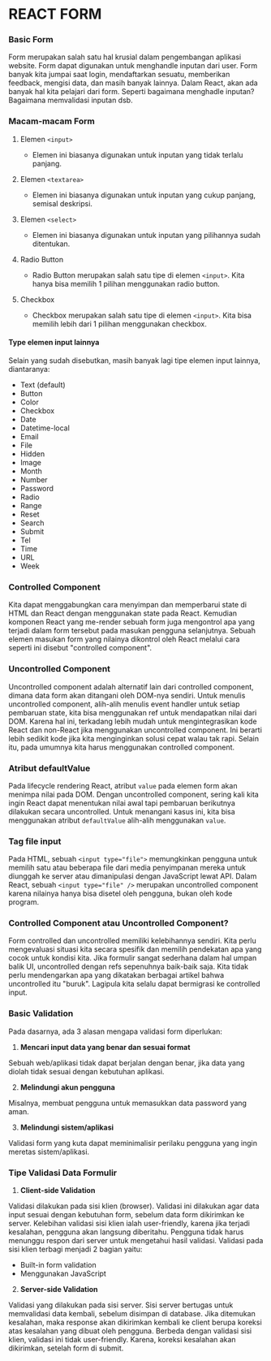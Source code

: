 # REACT FORM

### Basic Form

Form merupakan salah satu hal krusial dalam pengembangan aplikasi website. Form dapat digunakan untuk menghandle inputan dari user. Form banyak kita jumpai saat login, mendaftarkan sesuatu, memberikan feedback, mengisi data, dan masih banyak lainnya. Dalam React, akan ada banyak hal kita pelajari dari form. Seperti bagaimana menghadle inputan? Bagaimana memvalidasi inputan dsb.

### Macam-macam Form

1. Elemen `<input>`

   - Elemen ini biasanya digunakan untuk inputan yang tidak terlalu panjang.

2. Elemen `<textarea>`

   - Elemen ini biasanya digunakan untuk inputan yang cukup panjang, semisal deskripsi.

3. Elemen `<select>`

   - Elemen ini biasanya digunakan untuk inputan yang pilihannya sudah ditentukan.

4. Radio Button

   - Radio Button merupakan salah satu tipe di elemen `<input>`. Kita hanya bisa memilih 1 pilihan menggunakan radio button.

5. Checkbox
   - Checkbox merupakan salah satu tipe di elemen `<input>`. Kita bisa memilih lebih dari 1 pilihan menggunakan checkbox.

#### Type elemen input lainnya

Selain yang sudah disebutkan, masih banyak lagi tipe elemen input lainnya, diantaranya:

- Text (default)
- Button
- Color
- Checkbox
- Date
- Datetime-local
- Email
- File
- Hidden
- Image
- Month
- Number
- Password
- Radio
- Range
- Reset
- Search
- Submit
- Tel
- Time
- URL
- Week

### Controlled Component

Kita dapat menggabungkan cara menyimpan dan memperbarui state di HTML dan React dengan menggunakan state pada React. Kemudian komponen React yang me-render sebuah form juga mengontrol apa yang terjadi dalam form tersebut pada masukan pengguna selanjutnya. Sebuah elemen masukan form yang nilainya dikontrol oleh React melalui cara seperti ini disebut "controlled component".

### Uncontrolled Component

Uncontrolled component adalah alternatif lain dari controlled component, dimana data form akan ditangani oleh DOM-nya sendiri. Untuk menulis uncontrolled component, alih-alih menulis event handler untuk setiap pembaruan state, kita bisa menggunakan ref untuk mendapatkan nilai dari DOM. Karena hal ini, terkadang lebih mudah untuk mengintegrasikan kode React dan non-React jika menggunakan uncontrolled component. Ini berarti lebih sedikit kode jika kita menginginkan solusi cepat walau tak rapi. Selain itu, pada umumnya kita harus menggunakan controlled component.

### Atribut defaultValue

Pada lifecycle rendering React, atribut `value` pada elemen form akan menimpa nilai pada DOM. Dengan uncontrolled component, sering kali kita ingin React dapat menentukan nilai awal tapi pembaruan berikutnya dilakukan secara uncontrolled. Untuk menangani kasus ini, kita bisa menggunakan atribut `defaultValue` alih-alih menggunakan `value`.

### Tag file input

Pada HTML, sebuah `<input type="file">` memungkinkan pengguna untuk memilih satu atau beberapa file dari media penyimpanan mereka untuk diunggah ke server atau dimanipulasi dengan JavaScript lewat API. Dalam React, sebuah `<input type="file" />` merupakan uncontrolled component karena nilainya hanya bisa disetel oleh pengguna, bukan oleh kode program.

### Controlled Component atau Uncontrolled Component?

Form controlled dan uncontrolled memiliki kelebihannya sendiri. Kita perlu mengevaluasi situasi kita secara spesifik dan memilih pendekatan apa yang cocok untuk kondisi kita. Jika formulir sangat sederhana dalam hal umpan balik UI, uncontrolled dengan refs sepenuhnya baik-baik saja. Kita tidak perlu mendengarkan apa yang dikatakan berbagai artikel bahwa uncontrolled itu "buruk". Lagipula kita selalu dapat bermigrasi ke controlled input.

### Basic Validation

Pada dasarnya, ada 3 alasan mengapa validasi form diperlukan:

1. **Mencari input data yang benar dan sesuai format**

Sebuah web/aplikasi tidak dapat berjalan dengan benar, jika data yang diolah tidak sesuai dengan kebutuhan aplikasi.

2. **Melindungi akun pengguna**

Misalnya, membuat pengguna untuk memasukkan data password yang aman.

3. **Melindungi sistem/aplikasi**

Validasi form yang kuta dapat meminimalisir perilaku pengguna yang ingin meretas sistem/aplikasi.

### Tipe Validasi Data Formulir

1. **Client-side Validation**

Validasi dilakukan pada sisi klien (browser). Validasi ini dilakukan agar data input sesuai dengan kebutuhan form, sebelum data form dikirimkan ke server. Kelebihan validasi sisi klien ialah user-friendly, karena jika terjadi kesalahan, pengguna akan langsung diberitahu. Pengguna tidak harus menunggu respon dari server untuk mengetahui hasil validasi. Validasi pada sisi klien terbagi menjadi 2 bagian yaitu:

- Built-in form validation
- Menggunakan JavaScript

2. **Server-side Validation**

Validasi yang dilakukan pada sisi server. Sisi server bertugas untuk memvalidasi data kembali, sebelum disimpan di database. Jika ditemukan kesalahan, maka response akan dikirimkan kembali ke client berupa koreksi atas kesalahan yang dibuat oleh pengguna. Berbeda dengan validasi sisi klien, validasi ini tidak user-friendly. Karena, koreksi kesalahan akan dikirimkan, setelah form di submit.
